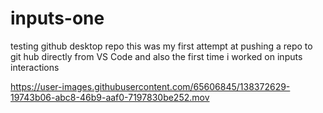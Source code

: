 # inputs-one
testing github desktop repo
this was my first attempt at pushing a repo to git hub directly from VS Code and also the first time i worked on inputs interactions


https://user-images.githubusercontent.com/65606845/138372629-19743b06-abc8-46b9-aaf0-7197830be252.mov

